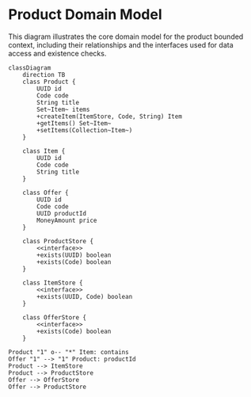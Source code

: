# Product Domain Model

This diagram illustrates the core domain model for the product bounded context, including their relationships and the
interfaces used for data access and existence checks.

```mermaid
classDiagram
    direction TB
    class Product {
        UUID id
        Code code
        String title
        Set~Item~ items
        +createItem(ItemStore, Code, String) Item
        +getItems() Set~Item~
        +setItems(Collection~Item~)
    }

    class Item {
        UUID id
        Code code
        String title
    }

    class Offer {
        UUID id
        Code code
        UUID productId
        MoneyAmount price
    }

    class ProductStore {
        <<interface>>
        +exists(UUID) boolean
        +exists(Code) boolean
    }

    class ItemStore {
        <<interface>>
        +exists(UUID, Code) boolean
    }

    class OfferStore {
        <<interface>>
        +exists(Code) boolean
    }

Product "1" o-- "*" Item: contains
Offer "1" --> "1" Product: productId
Product --> ItemStore
Product --> ProductStore
Offer --> OfferStore
Offer --> ProductStore
```
